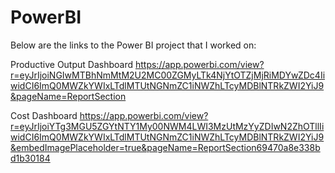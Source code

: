 # PowerBI

Below are the links to the Power BI project that I worked on:

Productive Output Dashboard
https://app.powerbi.com/view?r=eyJrIjoiNGIwMTBhNmMtM2U2MC00ZGMyLTk4NjYtOTZjMjRiMDYwZDc4IiwidCI6ImQ0MWZkYWIxLTdlMTUtNGNmZC1iNWZhLTcyMDBlNTRkZWI2YiJ9&pageName=ReportSection

Cost Dashboard
https://app.powerbi.com/view?r=eyJrIjoiYTg3MGU5ZGYtNTY1My00NWM4LWI3MzUtMzYyZDIwN2ZhOTllIiwidCI6ImQ0MWZkYWIxLTdlMTUtNGNmZC1iNWZhLTcyMDBlNTRkZWI2YiJ9&embedImagePlaceholder=true&pageName=ReportSection69470a8e338bd1b30184
